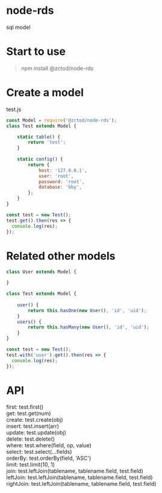 # node-rds
sql model

# Start to use
> npm install @zctod/node-rds

# Create a model 
test.js
```javascript
const Model = require('@zctod/node-rds');
class Test extends Model {

    static table() {
        return 'test';
    }
    
    static config() {
        return {
            host: '127.0.0.1',
            user: 'root',
            password: 'root',
            database: 'bby',
        };
    }
}

const test = new Test();
test.get().then(res => {
  console.log(res);
});
```

# Related other models
```javascript
class User extends Model {

}

class Test extends Model {
    
    user() {
        return this.hasOne(new User(), 'id', 'uid');
    }
    users() {
        return this.hasMany(new User(), 'id', 'uid');
    }
}

const test = new Test();
test.with('user').get().then(res => {
  console.log(res);
});
```

# API

first: test.first()   
get: test.get(num)   
create: test.create(obj)   
insert: test.insert(arr)   
update: test.update(obj)   
delete: test.delete()   
where: test.where(field, op, value)    
select: test.select(...fields)   
orderBy: test.orderBy(field, 'ASC')   
limit: test.limit(10, 1)   
join: test.leftJoin(tablename, tablename.field, test.field)   
leftJoin: test.leftJoin(tablename, tablename.field, test.field)   
rightJoin: test.leftJoin(tablename, tablename.field, test.field)   
